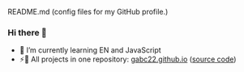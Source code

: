  README.md (config files for my GitHub profile.)
 ### Hi there 👋
- 🌱 I’m currently learning EN and JavaScript
- ⚡🔗 All projects in one repository: [gabc22.github.io](https://gabc22.github.io) ([source code](https://github.com/gabc22/gabc22.github.io))

<!--
**gabc123123/gabc123123** is a ✨ _special_ ✨ repository because its `README.md` (this file) appears on your GitHub profile.

Here are some ideas to get you started:

- 🔭 I’m currently working on ...
- 🌱 I’m currently learning ...
- 👯 I’m looking to collaborate on ...
- 🤔 I’m looking for help with ...
- 💬 Ask me about ...
- 📫 How to reach me: ...
- 😄 Pronouns: ...
- ⚡ Fun fact: ...
-->


